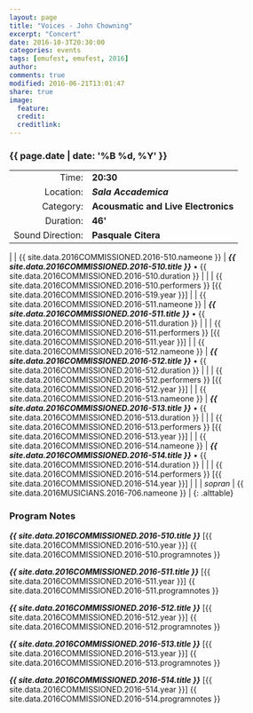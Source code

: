 ```yaml
---
layout: page
title: "Voices - John Chowning"
excerpt: "Concert"
date: 2016-10-3T20:30:00
categories: events
tags: [emufest, emufest, 2016]
author:
comments: true
modified: 2016-06-21T13:01:47
share: true
image:
  feature:
  credit:
  creditlink:
---
```


### {{ page.date | date: '%B %d, %Y' }}

|  |  |
|------------:|:------------|
| Time: | **20:30** |
| Location: | ***Sala Accademica*** |
| Category: | **Acousmatic and Live Electronics** |
| Duration: | **46'** |
| Sound Direction: | **Pasquale Citera** |
|
| {{ site.data.2016COMMISSIONED.2016-510.nameone }} | ***{{ site.data.2016COMMISSIONED.2016-510.title }}*** • {{ site.data.2016COMMISSIONED.2016-510.duration }} |
|  | {{ site.data.2016COMMISSIONED.2016-510.performers }} [{{ site.data.2016COMMISSIONED.2016-519.year }}] |
| {{ site.data.2016COMMISSIONED.2016-511.nameone }} | ***{{ site.data.2016COMMISSIONED.2016-511.title }}*** • {{ site.data.2016COMMISSIONED.2016-511.duration }} |
|  | {{ site.data.2016COMMISSIONED.2016-511.performers }} [{{ site.data.2016COMMISSIONED.2016-511.year }}] |
| {{ site.data.2016COMMISSIONED.2016-512.nameone }} | ***{{ site.data.2016COMMISSIONED.2016-512.title }}*** • {{ site.data.2016COMMISSIONED.2016-512.duration }} |
|  | {{ site.data.2016COMMISSIONED.2016-512.performers }} [{{ site.data.2016COMMISSIONED.2016-512.year }}] |
| {{ site.data.2016COMMISSIONED.2016-513.nameone }} | ***{{ site.data.2016COMMISSIONED.2016-513.title }}*** • {{ site.data.2016COMMISSIONED.2016-513.duration }} |
|  | {{ site.data.2016COMMISSIONED.2016-513.performers }} [{{ site.data.2016COMMISSIONED.2016-513.year }}] |
| {{ site.data.2016COMMISSIONED.2016-514.nameone }} | ***{{ site.data.2016COMMISSIONED.2016-514.title }}*** • {{ site.data.2016COMMISSIONED.2016-514.duration }} |
|  | {{ site.data.2016COMMISSIONED.2016-514.performers }} [{{ site.data.2016COMMISSIONED.2016-514.year }}] |
|
|  *sopran* | {{ site.data.2016MUSICIANS.2016-706.nameone }} |
{: .alttable}

### Program Notes

***{{ site.data.2016COMMISSIONED.2016-510.title }}*** [{{ site.data.2016COMMISSIONED.2016-510.year }}] {{ site.data.2016COMMISSIONED.2016-510.programnotes }}

***{{ site.data.2016COMMISSIONED.2016-511.title }}*** [{{ site.data.2016COMMISSIONED.2016-511.year }}] {{ site.data.2016COMMISSIONED.2016-511.programnotes }}

***{{ site.data.2016COMMISSIONED.2016-512.title }}*** [{{ site.data.2016COMMISSIONED.2016-512.year }}] {{ site.data.2016COMMISSIONED.2016-512.programnotes }}

***{{ site.data.2016COMMISSIONED.2016-513.title }}*** [{{ site.data.2016COMMISSIONED.2016-513.year }}] {{ site.data.2016COMMISSIONED.2016-513.programnotes }}

***{{ site.data.2016COMMISSIONED.2016-514.title }}*** [{{ site.data.2016COMMISSIONED.2016-514.year }}] {{ site.data.2016COMMISSIONED.2016-514.programnotes }}
